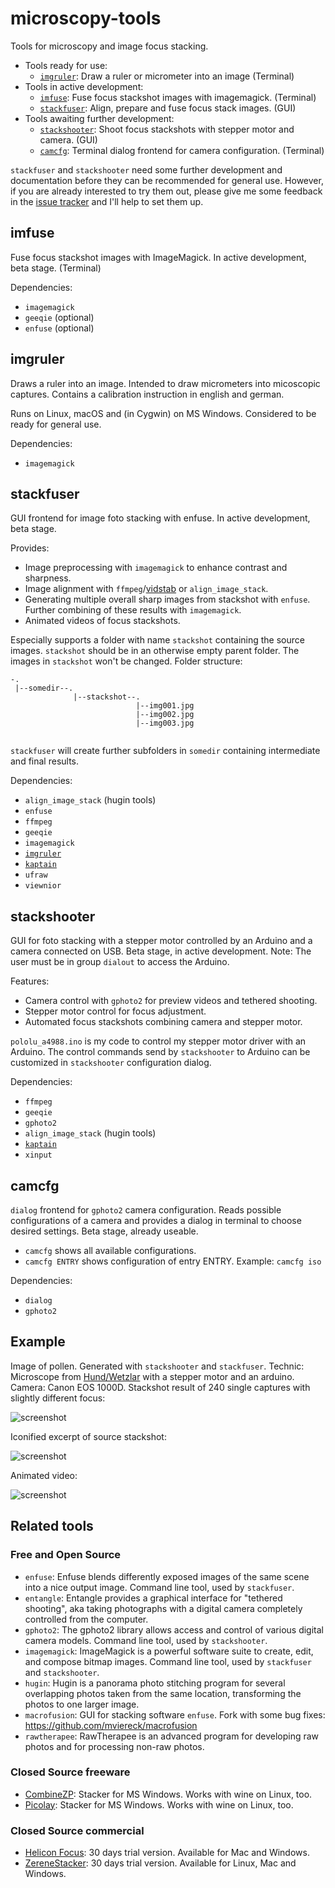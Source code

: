 # microscopy-tools

Tools for microscopy and image focus stacking.

 - Tools ready for use:
   - [`imgruler`](#imgruler): Draw a ruler or micrometer into an image (Terminal)
 - Tools in active development:
   - [`imfuse`](#imfuse): Fuse focus stackshot images with imagemagick. (Terminal)
   - [`stackfuser`](#stackfuser): Align, prepare and fuse focus stack images. (GUI)
 - Tools awaiting further development:
   - [`stackshooter`](#stackshooter): Shoot focus stackshots with stepper motor and camera. (GUI)
   - [`camcfg`](#camcfg): Terminal dialog frontend for camera configuration. (Terminal)
   
`stackfuser` and `stackshooter` need some further development and documentation before they can be recommended for general use.
However, if you are already interested to try them out, please give me some feedback in the [issue tracker](https://github.com/mviereck/microscopy-tools/issues) and I'll help to set them up.

## imfuse

Fuse focus stackshot images with ImageMagick. In active development, beta stage. (Terminal) 

Dependencies:
 - `imagemagick`
 - `geeqie` (optional)
 - `enfuse` (optional)

## imgruler

Draws a ruler into an image.
Intended to draw micrometers into micoscopic captures.
Contains a calibration instruction in english and german.

Runs on Linux, macOS and (in Cygwin) on MS Windows.
Considered to be ready for general use.

Dependencies:
 - `imagemagick`

## stackfuser

GUI frontend for image foto stacking with enfuse. In active development, beta stage.

Provides:
 - Image preprocessing with `imagemagick` to enhance contrast and sharpness. 
 - Image alignment with `ffmpeg`/[vidstab](https://github.com/georgmartius/vid.stab) or `align_image_stack`.
 - Generating multiple overall sharp images from stackshot with `enfuse`. Further combining of these results with `imagemagick`.
 - Animated videos of focus stackshots.
 
Especially supports a folder with name `stackshot` containing the source images. `stackshot` should be in an otherwise empty parent folder. The images in `stackshot` won't be changed.
Folder structure:
```
-.
 |--somedir--.
              |--stackshot--.
                            |--img001.jpg
                            |--img002.jpg
                            |--img003.jpg
              
```
`stackfuser` will create further subfolders in `somedir` containing intermediate and final results.

Dependencies:
 - `align_image_stack` (hugin tools)
 - `enfuse`
 - `ffmpeg`
 - `geeqie`
 - `imagemagick`
 - [`imgruler`](#imgruler)
 - [`kaptain`](https://github.com/mviereck/kaptain)
 - `ufraw`
 - `viewnior`
 
## stackshooter
GUI for foto stacking with a stepper motor controlled by an Arduino and a camera connected on USB. 
Beta stage, in active development. 
Note: The user must be in group `dialout` to access the Arduino.

Features:
 - Camera control with `gphoto2` for preview videos and tethered shooting.
 - Stepper motor control for focus adjustment.
 - Automated focus stackshots combining camera and stepper motor.
 
`pololu_a4988.ino` is my code to control my stepper motor driver with an Arduino. The control commands send by `stackshooter` to Arduino can be customized in `stackshooter` configuration dialog.

Dependencies:
 - `ffmpeg`
 - `geeqie`
 - `gphoto2`
 - `align_image_stack` (hugin tools)
 - [`kaptain`](https://github.com/mviereck/kaptain)
 - `xinput`
 
## camcfg
`dialog` frontend for `gphoto2` camera configuration. Reads possible configurations of a camera and provides a dialog in terminal to choose desired settings. Beta stage, already useable.
 - `camcfg` shows all available configurations.
 - `camcfg ENTRY` shows configuration of entry ENTRY. Example: `camcfg iso`
 
Dependencies:
 - `dialog`
 - `gphoto2`

## Example
Image of pollen. Generated with `stackshooter` and `stackfuser`. 
Technic: Microscope from [Hund/Wetzlar](https://www.hund.de/en/) with a stepper motor and an arduino. 
Camera: Canon EOS 1000D. 
Stackshot result of 240 single captures with slightly different focus:

![screenshot](https://raw.githubusercontent.com/mviereck/microscopy-tools/images/example.jpg)

Iconified excerpt of source stackshot:

![screenshot](https://raw.githubusercontent.com/mviereck/microscopy-tools/images/sourcetable.jpg)

Animated video:

![screenshot](https://raw.githubusercontent.com/mviereck/microscopy-tools/images/animate.gif)

## Related tools

### Free and Open Source
 - `enfuse`: Enfuse blends differently exposed images of the same scene into a nice output
image. Command line tool, used by `stackfuser`.
 - `entangle`: Entangle provides a graphical interface for "tethered shooting", aka
taking photographs with a digital camera completely controlled from the
computer.
 - `gphoto2`: The gphoto2 library allows access and control of various digital camera models. Command line tool, used by `stackshooter`.
 - `imagemagick`: ImageMagick is a powerful software suite to create, edit, and compose bitmap images. Command line tool, used by `stackfuser` and `stackshooter`.
 - `hugin`: Hugin is a panorama photo stitching program for several overlapping photos taken from the same location, transforming the photos to one larger image.
 - `macrofusion`: GUI for stacking software `enfuse`. Fork with some bug fixes: https://github.com/mviereck/macrofusion
 - `rawtherapee`: RawTherapee is an advanced program for developing raw photos and for processing
non-raw photos.

### Closed Source freeware
 - [CombineZP](https://combinezp.software.informer.com/): Stacker for MS Windows. Works with wine on Linux, too.
 - [Picolay](http://www.picolay.de/): Stacker for MS Windows. Works with wine on Linux, too.
### Closed Source commercial
 - [Helicon Focus](https://www.heliconsoft.com/heliconsoft-products/helicon-focus/): 30 days trial version. Available for Mac and Windows.
 - [ZereneStacker](https://zerenesystems.com/cms/stacker): 30 days trial version. Available for Linux, Mac and Windows.
